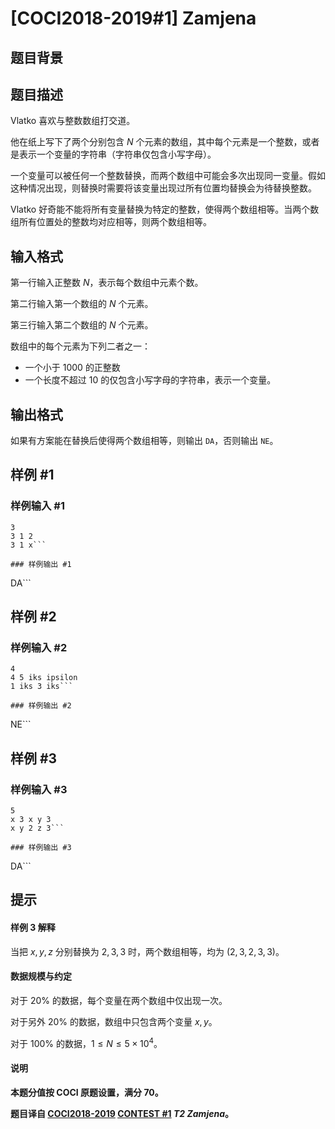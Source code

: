 # [COCI2018-2019#1] Zamjena

## 题目背景



## 题目描述

Vlatko 喜欢与整数数组打交道。

他在纸上写下了两个分别包含 $N$ 个元素的数组，其中每个元素是一个整数，或者是表示一个变量的字符串（字符串仅包含小写字母）。

一个变量可以被任何一个整数替换，而两个数组中可能会多次出现同一变量。假如这种情况出现，则替换时需要将该变量出现过所有位置均替换会为待替换整数。

Vlatko 好奇能不能将所有变量替换为特定的整数，使得两个数组相等。当两个数组所有位置处的整数均对应相等，则两个数组相等。

## 输入格式

第一行输入正整数 $N$，表示每个数组中元素个数。

第二行输入第一个数组的 $N$ 个元素。

第三行输入第二个数组的 $N$ 个元素。

数组中的每个元素为下列二者之一：

- 一个小于 $1000$ 的正整数
- 一个长度不超过 $10$ 的仅包含小写字母的字符串，表示一个变量。

## 输出格式

如果有方案能在替换后使得两个数组相等，则输出 `DA`，否则输出 `NE`。

## 样例 #1

### 样例输入 #1
```
3
3 1 2
3 1 x```

### 样例输出 #1

```
DA```

## 样例 #2

### 样例输入 #2
```
4
4 5 iks ipsilon
1 iks 3 iks```

### 样例输出 #2

```
NE```

## 样例 #3

### 样例输入 #3
```
5
x 3 x y 3
x y 2 z 3```

### 样例输出 #3

```
DA```

## 提示

#### 样例 3 解释

当把 $x,y,z$ 分别替换为 $2,3,3$ 时，两个数组相等，均为 $(2,3,2,3,3)$。

#### 数据规模与约定

对于 $20\%$ 的数据，每个变量在两个数组中仅出现一次。

对于另外 $20\%$ 的数据，数组中只包含两个变量 $x,y$。

对于 $100\%$ 的数据，$1 \le N \le 5 \times 10^4$。

#### 说明

**本题分值按 COCI 原题设置，满分 $70$。**

**题目译自 [COCI2018-2019](https://hsin.hr/coci/archive/2018_2019/) [CONTEST #1](https://hsin.hr/coci/archive/2018_2019/contest1_tasks.pdf)  _T2 Zamjena_。**
